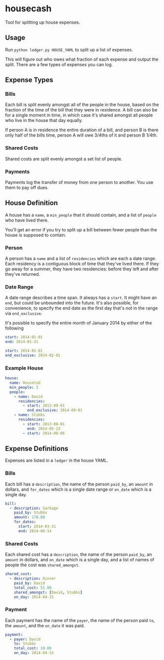 housecash
=========
Tool for splitting up house expenses.

Usage
-----
Run `python ledger.py HOUSE_YAML` to split up a list of expenses.

This will figure out who owes what fraction of each expense and output the split. There are a few types of expenses you can log.

Expense Types
-------------
### Bills
Each bill is split evenly amongst all of the people in the house, based on the fraction of the time of the bill that they were in residence. A bill can also be for a single moment in time, in which case it's shared amongst all people who live in the house that day equally.

If person A is in residence the entire duration of a bill, and person B is there only half of the bills time, person A will owe 3/4ths of it and person B 1/4th.

### Shared Costs
Shared costs are split evenly amongst a set list of people.

### Payments
Payments log the transfer of money from one person to another. You use them to pay off dues.

House Definition
----------------
A house has a `name`, a `min_people` that it should contain, and a list of `people` who have lived there.

You'll get an error if you try to split up a bill between fewer people than the house is supposed to contain.

### Person
A person has a `name` and a list of `residencies` which are each a date range. Each residency is a contiguous block of time that they've lived there. If they go away for a summer, they have two residencies: before they left and after they've returned.

### Date Range
A date range describes a time span. It always has a `start`. It might have an `end`, but could be unbounded into the future. It's also possible, for convenience, to specify the end date as the first day that's _not_ in the range via `end_exclusive`.

It's possible to specify the entire month of January 2014 by either of the following
```yaml
start: 2014-01-01
end: 2014-01-31

start: 2014-01-01
end_exclusive: 2014-02-01
```

### Example House
```yaml
house:
  name: Housetub
  min_people: 3
  people:
    - name: David
      residencies:
        - start: 2013-09-01
          end_exclusive: 2014-09-01
    - name: Stubbs
      residencies:
        - start: 2013-08-01
          end: 2014-05-23
        - start: 2014-08-06
```

Expense Definitions
-------------------
Expenses are listed in a `ledger` in the house YAML.

### Bills
Each bill has a `description`, the name of the person `paid_by`, an `amount` in dollars, and `for_dates` which is a single date range or `on_date` which is a single day.

```yaml
bill:
  - description: Garbage
    paid_by: Stubbs
    amount: 178.08
    for_dates:
      start: 2014-03-31
      end: 2014-06-14
```

### Shared Costs
Each shared cost has a `description`, the name of the person `paid_by`, an `amount` in dollars, and `on_date` which is a single day, and a list of names of people the cost was `shared_amongst`.

```yaml
shared_cost:
  - description: Dinner
    paid_by: David
    total_cost: 51.00
    shared_amongst: [David, Stubbs]
    on_day: 2014-04-15
```

### Payment
Each payment has the name of the `payer`, the name of the person paid `to`, the `amount`, and the `on_date` it was paid.

```yaml
payment:
  - payer: David
    to: Stubbs
    total_cost: 10.00
    on_day: 2014-04-15
```
